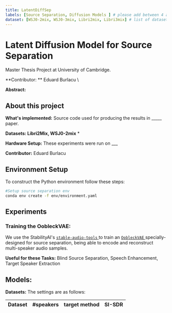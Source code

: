 ```yaml
---
title: LatentDiffSep
labels: [Source Separation, Diffusion Models ] # please add between 4 and 10 single-word (maybe two-words) labels (e.g. "system heterogeneity", "image classification", "asynchronous", "weight sharing", "cross-silo")
dataset: [WSJ0-2mix, WSJ0-3mix, Libri2mix, Libri3mix] # list of datasets you include in your baseline
---
```


# Latent Diffusion Model for Source Separation
Master Thesis Project at University of Cambridge.

<!--**Site link:** \-->
<!--**Paper link:** \-->
**Contributor: ** Eduard Burlacu \


**Abstract:** 

## About this project
**What's implemented:** Source code used for producing the results in _____ paper.

**Datasets: Libri2Mix, WSJ0-2mix**
* 
 
**Hardware Setup:** These experiments were run on ___

**Contributor:** Eduard Burlacu

## Environment Setup

To construct the Python environment follow these steps:
```bash
#Setup source separation env
conda env create -f env/environment.yaml
```

## Experiments
### Training the OobleckVAE:

We use the StabilityAI's [ `stable-audio-tools` ](https://github.com/Stability-AI/stable-audio-tools) to train an [ `OobleckVAE` ](https://huggingface.co/docs/diffusers/v0.30.3/en/api/models/autoencoder_oobleck) specially-designed for source separation, being able to encode and reconstruct multi-speaker audio samples.


**Useful for these Tasks:** 
Blind Source Separation, Speech Enhancement, Target Speaker Extraction

**Models:** 
- 

**Datasets:**  The settings are as follows:

| Dataset     | #speakers | target method | SI-SDR |
|:------------|:---------:|:-------------:|:------:|

